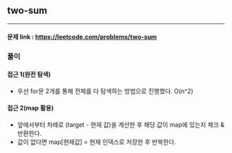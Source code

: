 ## two-sum

---

#### 문제 link : https://leetcode.com/problems/two-sum

### 풀이

#### 접근 1(완전 탐색)
- 우선 for문 2개를 통해 전체를 다 탐색하는 방법으로 진행했다. O(n^2)

#### 접근 2(map 활용)
- 앞에서부터 차례로 (target - 현재 값)을 계산한 후 해당 값이 map에 있는지 체크 & 반환한다.
- 값이 없다면 map[현재값] = 현재 인덱스로 저장한 후 반복한다.


